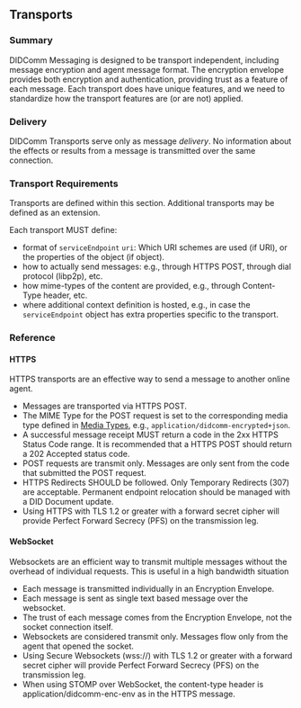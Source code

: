 ## Transports
### Summary
DIDComm Messaging is designed to be transport independent, including message encryption and agent message format. The encryption envelope provides both encryption and authentication, providing trust as a feature of each message. Each transport does have unique features, and we need to standardize how the transport features are (or are not) applied.

### Delivery

DIDComm Transports serve only as message _delivery_. No information about the effects or results from a message is transmitted over the same connection.

### Transport Requirements

Transports are defined within this section. Additional transports may be defined as an extension.

Each transport MUST define:

- format of `serviceEndpoint` `uri`: Which URI schemes are used (if URI), or the properties of the object (if object).
- how to actually send messages:  e.g., through HTTPS POST, through dial protocol (libp2p), etc.
- how mime-types of the content are provided, e.g., through Content-Type header, etc.
- where additional context definition is hosted, e.g., in case the `serviceEndpoint`  object has extra properties specific to the transport.

### Reference
#### HTTPS

HTTPS transports are an effective way to send a message to another online agent.

- Messages are transported via HTTPS POST.
- The MIME Type for the POST request is set to the corresponding media type defined in [Media Types](#media-types), e.g., `application/didcomm-encrypted+json`.
- A successful message receipt MUST return a code in the 2xx HTTPS Status Code range. It is recommended that a HTTPS POST should return a 202 Accepted status code. 
- POST requests are transmit only. Messages are only sent from the code that submitted the POST request.
- HTTPS Redirects SHOULD be followed. Only Temporary Redirects (307) are acceptable. Permanent endpoint relocation should be managed with a DID Document update.
- Using HTTPS with TLS 1.2 or greater with a forward secret cipher will provide Perfect Forward Secrecy (PFS) on the transmission leg.

#### WebSocket
Websockets are an efficient way to transmit multiple messages without the overhead of individual requests. This is useful in a high bandwidth situation

- Each message is transmitted individually in an Encryption Envelope.
- Each message is sent as single text based message over the websocket.
- The trust of each message comes from the Encryption Envelope, not the socket connection itself.
- Websockets are considered transmit only. Messages flow only from the agent that opened the socket.
- Using Secure Websockets (wss://) with TLS 1.2 or greater with a forward secret cipher will provide Perfect Forward Secrecy (PFS) on the transmission leg.
- When using STOMP over WebSocket, the content-type header is application/didcomm-enc-env as in the HTTPS message.
